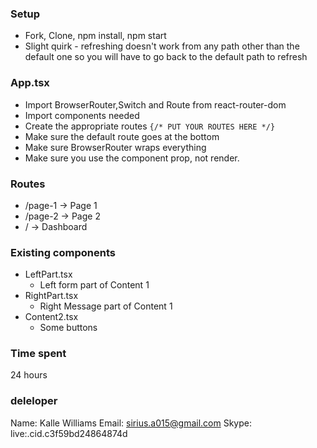 ### Setup

- Fork, Clone, npm install, npm start
- Slight quirk - refreshing doesn't work from any path other than the default one so you will have to go back to the default path to refresh

### App.tsx

- Import BrowserRouter,Switch and Route from react-router-dom
- Import components needed
- Create the appropriate routes `{/* PUT YOUR ROUTES HERE */}`
- Make sure the default route goes at the bottom
- Make sure BrowserRouter wraps everything
- Make sure you use the component prop, not render.

### Routes

- /page-1 -> Page 1
- /page-2 -> Page 2
- / -> Dashboard

### Existing components

- LeftPart.tsx
  - Left form part of Content 1
- RightPart.tsx
  - Right Message part of Content 1
- Content2.tsx
  - Some buttons

### Time spent

24 hours

### deleloper

Name: Kalle Williams
Email: sirius.a015@gmail.com
Skype: live:.cid.c3f59bd24864874d
